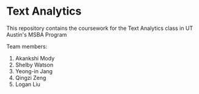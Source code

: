 # Text Analytics
This repository contains the coursework for the Text Analytics class in UT Austin's MSBA Program

Team members: 
1. Akankshi Mody
2. Shelby Watson
3. Yeong-in Jang
4. Qingzi Zeng
5. Logan Liu

